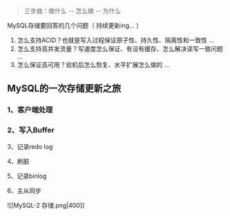 
> 三步曲：做什么 -- 怎么做 -- 为什么

MySQL存储要回答的几个问题（ 持续更新ing... ）
1. 怎么支持ACID？也就是写入过程保证原子性、持久性、隔离性和一致性 ...
2.  怎么支持高并发流量？写速度怎么保证、有没有缓存、怎么解决读写一致问题 ... 
3.  怎么保证高可用？宕机后怎么恢复、水平扩展怎么做的 ... 


## MySQL的一次存储更新之旅

### 1、客户端处理


### 2、写入Buffer


3、记录redo log

4、刷脏

5、记录binlog 

6、主从同步


![[MySQL-2 存储.png|400]]